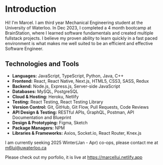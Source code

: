 # Introduction
Hi! I'm Marcel. I am third year Mechanical Engineering student at the University of Waterloo. In Dec 2023, I completed a 4 month bootcamp at BrainStation, where I learned software fundamentals and created multiple fullstack projects. I believe my proven ability to learn quickly in a fast paced environment is what makes me well suited to be an efficient and effective Software Engineer.     
                                         
## Technologies and Tools     
- **Languages:** JavaScript, TypeScript, Python, Java, C++
- **Frontend:** React, React Native, Next.js, HTML5, CSS3, SASS, Redux
- **Backend:** Node.js, Express.js, Server-side JavaScript
- **Databases:** MySQL, PostgreSQL
- **Cloud & Hosting:**  Heroku, Netlify
- **Testing:** React Testing, React Testing Library
- **Version Control:** Git, GitHub, Git Flow, Pull Requests, Code Reviews
- **API Design & Testing:** RESTful APIs, GraphQL, Postman, API Documentation and Blueprint
- **Design & Prototyping:** Figma, Sketch
- **Package Managers:** NPM 
- **Libraries & Frameworks:** Axios, Socket.io, React Router, Knex.js

I am currently seeking 2025 Winter(Jan - Apr) co-ops, please contact me at m6lui@uwaterloo.ca

Please check out my porfolio, it is live at https://marcellui.netlify.app
